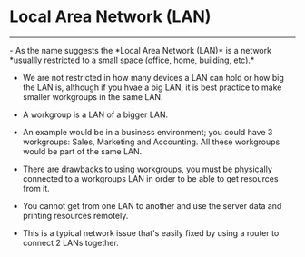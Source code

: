 # Local Area Network (LAN)
<hr>
- As the name suggests the *Local Area Network (LAN)* is a network *usuallly restricted to a small space (office, home, building, etc).*

- We are not restricted in how many devices a LAN can hold or how big the LAN is, although if you hvae a big LAN, it is best practice to make smaller workgroups in the same LAN.

- A workgroup is a LAN of a bigger LAN.

- An example would be in a business environment; you could have 3 workgroups: Sales, Marketing and Accounting. All these workgroups would be part of the same LAN. 

- There are drawbacks to using workgroups, you must be physically connected to a workgroups LAN in order to be able to get resources from it.
- You cannot get from one LAN to another and use the server data and printing resources remotely.
- This is a typical network issue that's easily fixed by using a router to connect 2 LANs together.


